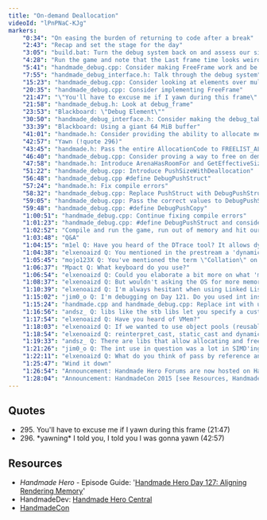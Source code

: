 ```yaml
---
title: "On-demand Deallocation"
videoId: "lPnPNaC-KJg"
markers:
    "0:34": "On easing the burden of returning to code after a break"
    "2:43": "Recap and set the stage for the day"
    "3:05": "build.bat: Turn the debug system back on and assess our situation"
    "4:28": "Run the game and note that the Last frame time looks weird"
    "5:41": "handmade_debug.cpp: Consider making FreeFrame work and be called"
    "7:55": "handmade_debug_interface.h: Talk through the debug system"
    "15:23": "handmade_debug.cpp: Consider looking at elements over multiple frames"
    "20:35": "handmade_debug.cpp: Consider implementing FreeFrame"
    "21:47": "\"You'll have to excuse me if I yawn during this frame\" (!quote 295)"
    "21:58": "handmade_debug.h: Look at debug_frame"
    "23:53": "Blackboard: \"Debug Element\""
    "30:50": "handmade_debug_interface.h: Consider making the debug_table be a giant buffer"
    "33:39": "Blackboard: Using a giant 64 MiB buffer"
    "41:01": "handmade.h: Consider providing the ability to allocate memory on demand"
    "42:57": "Yawn (!quote 296)"
    "43:45": "handmade.h: Pass the entire AllocationCode to FREELIST_ALLOCATE"
    "46:40": "handmade_debug.cpp: Consider proving a way to free on demand or give memory_arena the ability to handle memory allocation"
    "47:58": "handmade.h: Introduce ArenaHasRoomFor and GetEffectiveSizeFor"
    "51:22": "handmade_debug.cpp: Introduce PushSizeWithDeallocation"
    "56:48": "handmade_debug.cpp #define DebugPushStruct"
    "57:24": "handmade.h: Fix compile errors"
    "58:32": "handmade_debug.cpp: Replace PushStruct with DebugPushStruct"
    "59:05": "handmade_debug.cpp: Pass the correct values to DebugPushStruct"
    "59:48": "handmade_debug.cpp: #define DebugPushCopy"
    "1:00:51": "handmade_debug.cpp: Continue fixing compile errors"
    "1:01:23": "handmade_debug.cpp: #define DebugPushStruct and consider building in the Push functions to the arenas proper"
    "1:02:52": "Compile and run the game, run out of memory and hit our \"Not implemented\""
    "1:03:48": "Q&A"
    "1:04:15": "m1el Q: Have you heard of the DTrace tool? It allows dynamic tracing on running binaries and also kernel! (Not available on windows, though)"
    "1:04:38": "elxenoaizd Q: You mentioned in the prestream a 'dynamic' memory_arena. How does that actually work since we allocate memory only once? What happens when the arena is full?"
    "1:05:45": "mojo123X Q: You've mentioned the term \"Collation\" on this episode and several previous episodes. What exactly do you mean when you use that term?"
    "1:06:37": "Mpact Q: What keyboard do you use?"
    "1:06:54": "elxenoaizd Q: Could you elaborate a bit more on what 'memory alignment' means? [see Resources, Handmade Hero]"
    "1:08:37": "elxenoaizd Q: But wouldn't asking the OS for more memory expose more failure points thus be against Handmade Hero memory philosophy? Since the whole point of our scheme was that we're sure once we run the game we can't crash"
    "1:10:39": "elxenoaizd Q: I'm always hesitant when using Linked Lists in engine and gameplay code (debug code is fine) because of their cache unfriendliness, random access of memory and difficulty in debugging (you'd have to dig down a node to find what you're looking for). Do you think it's not that big of a deal and I'm worrying too much?"
    "1:15:02": "jim0_o Q: I'm debugging on Day 121. Do you used int instead of int32 for any reason?"
    "1:15:24": "handmade.cpp and handmade_debug.cpp: Replace int with u32"
    "1:16:56": "andsz_ Q: libs like the stb libs let you specify a custom malloc / free function. How would you integrate that into an arena-based system?"
    "1:17:54": "elxenoaizd Q: Have you heard of VMem?"
    "1:18:03": "elxenoaizd Q: If we wanted to use object pools (reusable / recyclable objects for enemies, for example), where would be the best place to store them? Permanent or transient memory? I guess they wouldn't be in transient cause the whole game shares the same pool, so I guess permanent?"
    "1:18:54": "elxenoaizd Q: reinterpret_cast, static_cast and dynamic_cast: are they of any good use?"
    "1:19:33": "andsz_ Q: There are libs that allow allocating and freeing multiple chunks of memory during runtime. How would you specify malloc / free for them in an arena-based game like Handmade Hero?"
    "1:21:26": "jim0_o Q: The int use in question was a lot in SIMD'ing DrawRectangle -> DrawRectangleQuickly, and my version of the code is crashing on \"Access violation reading location\" when casting Pixel to __m128i at the start. Could iterating with int vs int32 be the reason?"
    "1:22:11": "elxenoaizd Q: What do you think of pass by reference and references? I think they obfuscate the code because it's harder now to see from the calling site to find out if an object is passed by value (copy) or we are actually passing an address of it to modify it"
    "1:25:47": "Wind it down"
    "1:26:54": "Announcement: Handmade Hero Forums are now hosted on HandmadeDev.org [see Resources, HandmadeDev]"
    "1:28:04": "Announcement: HandmadeCon 2015 [see Resources, HandmadeCon]"
---
```


## Quotes

* 295\. You'll have to excuse me if I yawn during this frame (21:47)
* 296\. \*yawning\* I told you, I told you I was gonna yawn (42:57)

## Resources

* *Handmade Hero* - Episode Guide: '[Handmade Hero Day 127: Aligning Rendering Memory](https://hero.handmadedev.org/videos/game-architecture/day127.html)'
* HandmadeDev: [Handmade Hero Central](https://hero.handmadedev.org/jace/schedule/)
* [HandmadeCon](http://handmadecon.org/)
